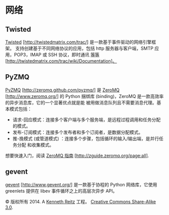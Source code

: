 # 网络

## Twisted

[Twisted](http://twistedmatrix.com/trac/) [http://twistedmatrix.com/trac/] 是一款基于事件驱动的网络引擎框架。 支持创建基于不同网络协议的应用，包括 http 服务器与客户端，SMTP 应用，POP3，IMAP 或 SSH 协议，即时通讯 [等等](http://twistedmatrix.com/trac/wiki/Documentation) [http://twistedmatrix.com/trac/wiki/Documentation]。

## PyZMQ

[PyZMQ](http://zeromq.github.com/pyzmq/) [http://zeromq.github.com/pyzmq/] 是 [ZeroMQ](http://www.zeromq.org/) [http://www.zeromq.org/] 的 Python 捆绑库 (binding)，ZeroMQ 是一款高效率的异步消息库，它的一个显著优点就是能 被用做消息队列且不需要消息代理。基本模式包括：

*   请求-回应模式：连接多个客户端与多个服务端，是远程过程调用和任务分配的模式。
*   发布-订阅模式：连接多个发布者和多个订阅者，是数据分配模式。
*   推-挽模式 (或管道模式) ：连接多个步骤，包括循环的输入/输出端，是并行任务分配 和收集模式。

想要快速入门，阅读 [ZeroMQ 指南](http://zguide.zeromq.org/page:all) [http://zguide.zeromq.org/page:all].

## gevent

[gevent](http://www.gevent.org/) [http://www.gevent.org/] 是一款基于协程的 Python 网络库，它使用 greenlets 提供在 libev 事件循环之上的高层次异步 API。

© 版权所有 2014\. A <a href="http://kennethreitz.com/pages/open-projects.html">Kenneth Reitz</a> 工程。 <a href="http://creativecommons.org/licenses/by-nc-sa/3.0/"> Creative Commons Share-Alike 3.0</a>.